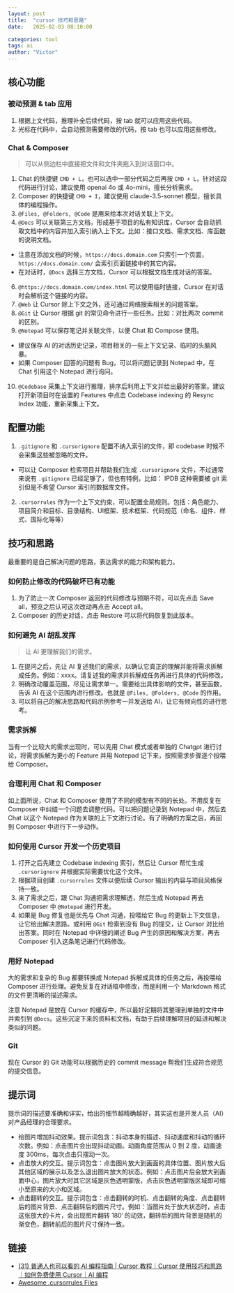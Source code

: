 ```yaml
---
layout: post
title:  "cursor 技巧和思路"
date:   2025-02-03 08:10:00

categories: tool
tags: ai
author: "Victor"
---
```


## 核心功能

### 被动预测 & tab 应用

1. 根据上文代码，推理补全后续代码，按 tab 就可以应用这些代码。
2. 光标在代码中，会自动预测需要修改的代码，按 tab 也可以应用这些修改。

### Chat & Composer

> 可以从侧边栏中直接把文件和文件夹拖入到对话窗口中。

1. Chat 的快捷键 `CMD + L`，也可以选中一部分代码之后再按 `CMD + L`，针对这段代码进行讨论，建议使用 openai 4o 或 4o-mini，擅长分析需求。
2. Composer 的快捷键 `CMD + I`，建议使用 claude-3.5-sonnet 模型，擅长具体的编程操作。
3. `@Files, @Folders, @Code` 是用来给本次对话关联上下文。
4. `@Docs` 可以关联第三方文档，形成基于项目的私有知识库，Cursor 会自动抓取文档中的内容并加入索引纳入上下文。比如：接口文档、需求文档、库函数的说明文档。
  * 注意在添加文档的时候，`https://docs.domain.com` 只索引一个页面，`https://docs.domain.com/` 会索引页面链接中的其它内容。
  * 在对话时，`@Docs` 选择三方文档，Cursor 可以根据文档生成对话的答案。
6. `@https://docs.domain.com/index.html` 可以使用临时链接，Cursor 在对话时会解析这个链接的内容。
7. `@Web` 让 Cursor 除上下文之外，还可通过网络搜索相关的问题答案。
8. `@Git` 让 Cursor 根据 git 的常见命令进行一些任务。比如：对比两次 commit 的区别。
9. `@Notepad` 可以保存笔记并关联文件，以便 Chat 和 Compose 使用。
  * 建议保存 AI 的对话历史记录，项目相关的一些上下文记录、临时的头脑风暴。
  * 如果 Composer 回答的问题有 Bug，可以将问题记录到 Notepad 中，在 Chat 引用这个 Notepad 进行询问。
10. `@Codebase` 采集上下文进行推理，排序后利用上下文并给出最好的答案。建议打开新项目时在设置的 Features 中点击 Codebase indexing 的 Resync Index 功能，重新采集上下文。


## 配置功能

1. `.gitignore` 和 `.cursorignore` 配置不纳入索引的文件，即 codebase 时候不会采集这些被忽略的文件。
  * 可以让 Composer 检索项目并帮助我们生成 `.cursorignore` 文件，不过通常来说有 `.gitignore` 已经足够了，但也有特例，比如： IPDB 这种需要被 git 索引但是不希望 Cursor 索引的数据库文件。
2. `.cursorrules` 作为一个上下文约束，可以配置全局规则。包括：角色能力、项目简介和目标、目录结构、UI框架、技术框架、代码规范（命名、组件、样式、国际化等等）


## 技巧和思路

最重要的是自己解决问题的思路，表达需求的能力和架构能力。

### 如何防止修改的代码破坏已有功能

1. 为了防止一次 Composer 返回的代码修改与预期不符，可以先点击 Save all，预览之后认可这次改动再点击 Accept all。
2. Composer 的历史对话，点击 Restore 可以将代码恢复到此版本。

### 如何避免 AI 胡乱发挥

> 让 AI 更理解我们的需求。

1. 在提问之后，先让 AI 复述我们的需求，以确认它真正的理解并能将需求拆解成任务。例如：xxxx。请复述我的需求并拆解成任务再进行具体的代码修改。
2. 明确改动覆盖范围，尽见让需求单一。需要给出具体影响的文件，甚至函数，告诉 AI 在这个范围内进行修改。也就是 `@Files, @Folders, @Code` 的作用。
3. 可以将自己的解决思路和代码示例参考一并发送给 AI，让它有倾向性的进行思考。

### 需求拆解

当有一个比较大的需求出现时，可以先用 Chat 模式或者单独的 Chatgpt 进行讨论，将需求拆解为更小的 Feature 并用 Notepad 记下来，按照需求步骤逐个投喂给 Composer。

### 合理利用 Chat 和 Composer

如上面所说，Chat 和 Composer 使用了不同的模型有不同的长处。不用反复在 Composer 中纠结一个问题去调整代码。可以把问题记录到 Notepad 中，然后去 Chat 以这个 Notepad 作为关联的上下文进行讨论。有了明确的方案之后，再回到 Composer 中进行下一步动作。

### 如何使用 Cursor 开发一个历史项目

1. 打开之后先建立 Codebase indexing  索引，然后让 Cursor 帮忙生成 `.cursorignore` 并根据实际需要优化这个文件。
2. 根据项目创建 `.cursorrules` 文件以便后续 Cursor 输出的内容与项目风格保持一致。
3. 来了需求之后，跟 Chat 沟通把需求理解透，然后生成 Notepad 再去 Composer 中 `@Notepad` 进行开发。
4. 如果是 Bug 修复也是优先与 Chat 沟通，投喂给它 Bug 的更新上下文信息，让它给出解决思路。或利用 `@Git` 检索到没有 Bug 的提交，让 Cursor 对比给出答案。同时在 Notepad 中详细的阐述 Bug 产生的原因和解决方案，再去 Composer 引入这条笔记进行代码修改。

### 用好 Notepad

大的需求和复杂的 Bug 都要转换成 Notepad 拆解成具体的任务之后，再投喂给 Composer 进行处理。避免反复在对话框中修改，而是利用一个 Markdown 格式的文件更清晰的描述需求。

注意 Notepad 是放在 Cursor 的缓存中，所以最好定期将其整理到单独的文件中并索引到 `@Docs`。这些沉淀下来的资料和文档，有助于后续理解项目的延进和解决类似的问题。

### Git

现在 Cursor 的 Git 功能可以根据历史的 commit message 帮我们生成符合规范的提交信息。

## 提示词

提示词的描述要准确和详实，给出的细节越精确越好，其实这也是开发人员（AI）对产品经理的合理要求。

* 给图片增加抖动效果。提示词包含：抖动本身的描述、抖动速度和抖动的循环次数。例如：点击图片会出现抖动动画。动画角度范围从 0 到 2 度，动画速度 300ms，每次点击只摆动一次。
* 点击放大的交互。提示词包含：点击图片放大到画面的具体位置、图片放大后其他区域的展示以及怎么退出图片放大的状态。例如：点击图片后会放大到画面中心，图片放大时其它区域是灰色透明蒙版，点击灰色透明蒙版区域即可缩小至原来的大小和区域。
* 点击翻转的交互。提示词包含：点击翻转的时机、点击翻转的角度、点击翻转后的图片背景、点击翻转后的图片尺寸。例如：当图片处于放大状态时，点击这张放大的卡片，会出现图片翻转 180‘ 的动效，翻转后的图片背景是随机的渐变色，翻转前后的图片尺寸保持一致。

## 链接

* [(31) 普通人也可以看的 AI 编程指南 | Cursor 教程｜Cursor 使用技巧和思路｜如何免费使用 Cursor｜AI 编程](https://www.youtube.com/watch?v=lypPoT8lZ2M&t=2318s)
* [Awesome .cursorrules Files](https://github.com/PatrickJS/awesome-cursorrules/tree/main)
